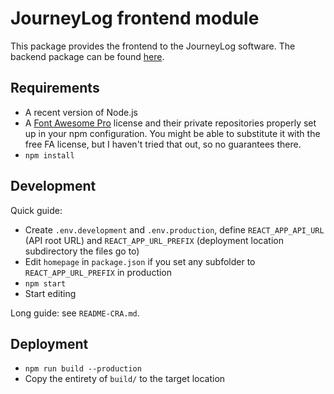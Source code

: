 JourneyLog frontend module
==========================

This package provides the frontend to the JourneyLog software. The backend package can be found
[here](https://github.com/soulweaver91/journeylog-be).

Requirements
------------

- A recent version of Node.js
- A [Font Awesome Pro](https://fontawesome.com/pro) license and their private repositories properly set up in your
  npm configuration. You might be able to substitute it with the free FA license, but I haven't tried that out, so
  no guarantees there.
- `npm install`

Development
-----------

Quick guide:
- Create `.env.development` and `.env.production`, define `REACT_APP_API_URL` (API root URL) and `REACT_APP_URL_PREFIX`
  (deployment location subdirectory the files go to)
- Edit `homepage` in `package.json` if you set any subfolder to `REACT_APP_URL_PREFIX` in production
- `npm start`
- Start editing
  
Long guide: see `README-CRA.md`.

Deployment
----------

- `npm run build --production`
- Copy the entirety of `build/` to the target location
